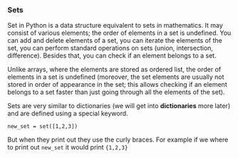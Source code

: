 ### Sets


Set in Python is a data structure equivalent to sets in mathematics. It may consist of various elements; the order of elements in a set is undefined. You can add and delete elements of a set, you can iterate the elements of the set, you can perform standard operations on sets (union, intersection, difference). Besides that, you can check if an element belongs to a set.

Unlike arrays, where the elements are stored as ordered list, the order of elements in a set is undefined (moreover, the set elements are usually not stored in order of appearance in the set; this allows checking if an element belongs to a set faster than just going through all the elements of the set).

Sets are very similar to dictionaries (we will get into **dictionaries** more later) and are defined using a special keyword.

```
new_set = set([1,2,3])
```
But when they print out they use the curly braces. For example if we where to print out `new_set` it would print `{1,2,3}`
